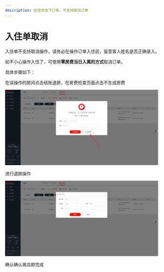 ```yaml
---
description: 在住状态下订单，不支持取消订单
---
```


# 入住单取消

入住单不支持取消操作，请务必在操作订单入住前，留意客人姓名是否正确录入。

如不小心操作入住了，可使用**零房费当日入离的方式**取消订单。

具体步骤如下：

在误操作的房间点击结账退房，在房费检查页面点击不生成房费

![&#x70B9;&#x51FB;&#x4E0D;&#x751F;&#x6210;&#x623F;&#x8D39;](../../.gitbook/assets/image%20%28301%29.png)

进行退款操作  


![&#x786E;&#x8BA4;&#x9000;&#x6B3E;&#x91D1;&#x989D;](../../.gitbook/assets/image%20%28345%29.png)

确认确认离店即完成


